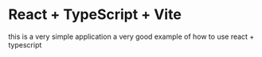 # React + TypeScript + Vite

this is a very simple application
a very good example of how to use react + typescript
